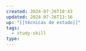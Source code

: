 ```yaml
---
created: 2024-07-26T10:43
updated: 2024-07-26T13:16
up: "[[técnicas de estudo]]"
tags:
  - study-skill
type: 
---
```

